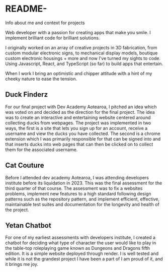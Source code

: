 # README-
Info about me and context for projects

Web developer with a passion for creating apps that make you smile. I implement brilliant code for brilliant solutions.

I originally worked on an array of creative projects in 3D fabrication, from custom modular electronic signs, to mechanical display models, boutique custom electronic housings + more and now I've turned my sights to code. Using Javascript, React, and TypeScript (so far) to build apps that entertain.

When I work I bring an optimistic and chipper attitude with a hint of my cheeky nature to ease the tension.

## Duck Finderz
For our final project with Dev Academy Aotearoa, I pitched an idea which was voted on and decided as the direction for the final project. The idea was to create an interactive and entertaining website centered around collecting ducks from webpages. The project was implemented in two ways, the first is a site that lets you sign up for an account, receive a username and view the ducks you have collected. The second is a chrome extension which I was primarily responsible for that can be signed into and that inserts ducks into web pages that can then be clicked on to collect them for the associated username.

## Cat Couture
Before I attended dev academy Aotearoa, I was attending developers institute before its liquidation in 2023. This was the final assessment for the third quarter of that course. The assessment was to fix a websites problems, implement new features to a high standard following design patterns such as the repository pattern, and implement efficient, effective, maintainable test suites and documentation for the longevity and health of the project. 

## Yetan Chatbot
For one of my earliest assessments with developers institute, I created a chatbot for deciding what type of character the user would like to play in the table-top roleplaying game known as Dungeons and Dragons fifth edition. It is a simple website deployed through render. I is well tested and while it is not the grandest project I have been a part of I am proud of it, and it brings me joy.
